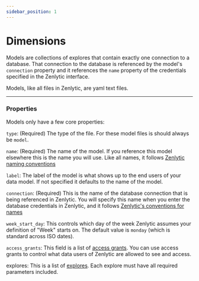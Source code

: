 ```yaml
---
sidebar_position: 1
---
```


# Dimensions

Models are collections of explores that contain exactly one connection to a database. That connection to the database is referenced by the model's `connection` property and it references the `name` property of the credentials specified in the Zenlytic interface.

Models, like all files in Zenlytic, are yaml text files.

---

### Properties

Models only have a few core properties:

`type`: (Required) The type of the file. For these model files is should always be `model`.

`name`: (Required) The name of the model. If you reference this model elsewhere this is the name you will use. Like all names, it follows [Zenlytic naming conventions](../_2_data_modeling.md#naming-conventions)


`label`: The label of the model is what shows up to the end users of your data model. If not specified it defaults to the name of the model.


`connection`: (Required) This is the name of the database connection that is being referenced in Zenlytic. You will specify this name when you enter the database credentials in Zenlytic, and it follows [Zenlytic's conventions for names](../_2_data_modeling.md#naming-conventions)

`week_start_day`: This controls which day of the week Zenlytic assumes your definition of "Week" starts on. The default value is `monday` (which is standard across ISO dates).


`access_grants`: This field is a list of [access grants](../_2_data_modeling_access_grants.md). You can use access grants to control what data users of Zenlytic are allowed to see and access.

explores: This is a list of [explores](../_2_data_modeling_explore.md). Each explore must have all required parameters included.

